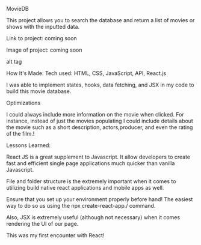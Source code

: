 MovieDB

This project allows you to search the database and return a list of movies or shows with the inputted data.

Link to project: coming soon

Image of project: coming soon

alt tag

How It's Made:
Tech used: HTML, CSS, JavaScript, API, React.js

I was able to implement states, hooks, data fetching, and JSX in my code to build this movie database.

Optimizations

I could always include more information on the movie when clicked. For instance, instead of just the movies populating I could include details about the movie such as a short description, actors,producer, and even the rating of the film.!

Lessons Learned:

React JS is a great supplement to Javascript. It allow developers to create fast and efficient single page applications much quicker than vanilla Javascript.

File and folder structure is the extremely important when it comes to utilizing build native react applications and mobile apps as well.

Ensure that you set up your environment properly before hand! The easiest way to do so us using the npx create-react-app./ command.

Also, JSX is extremely useful (although not necessary) when it comes rendering the UI of our page.

This was my first encounter with React!
